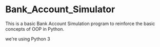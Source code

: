 # Bank_Account_Simulator

This is a basic Bank Account Simulation program to reinforce the basic
concepts of OOP in Python.

we're using Python 3

